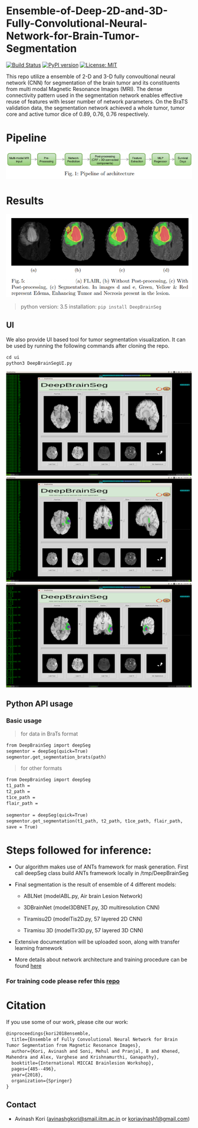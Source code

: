 # Ensemble-of-Deep-2D-and-3D-Fully-Convolutional-Neural-Network-for-Brain-Tumor-Segmentation

[![Build Status](https://travis-ci.org/koriavinash1/DeepBrainSeg.svg?branch=master)](https://travis-ci.org/koriavinash1/DeepBrainSeg)
[![PyPI version](https://badge.fury.io/py/DeepBrainSeg.svg)](https://badge.fury.io/py/DeepBrainSeg)
[![License: MIT](https://img.shields.io/badge/License-MIT-yellow.svg)](https://opensource.org/licenses/MIT)


This repo utilize a ensemble of 2-D and 3-D fully convoultional neural network (CNN) for segmentation of the brain tumor and its constituents from multi modal Magnetic Resonance Images (MRI). The dense connectivity pattern used in the segmentation network enables effective reuse of features with lesser number of network parameters. On the BraTS validation data, the segmentation network achieved a whole tumor, tumor core and active tumor dice of 0.89, 0.76, 0.76 respectively.

# Pipeline

![pipeline](./imgs/pipeline.png)

# Results

![Results](./imgs/results.png)


> python version: 3.5
> installation: ```pip install DeepBrainSeg```

<hline>

## UI
We also provide UI based tool for tumor segmentation visualization. It can be used by running the following commands after cloning the repo.
```
cd ui
python3 DeepBrainSegUI.py
```
![normal](./imgs/normal.png)
![overlay1](./imgs/overlay1.png)
![overlay2](./imgs/overlay2.png)

## Python API usage

### Basic usage

> for data in BraTs format
```
from DeepBrainSeg import deepSeg
segmentor = deepSeg(quick=True)
segmentor.get_segmentation_brats(path)
```

<hline>

> for other formats
```
from DeepBrainSeg import deepSeg
t1_path = 
t2_path = 
t1ce_path = 
flair_path = 

segmentor = deepSeg(quick=True)
segmentor.get_segmentation(t1_path, t2_path, t1ce_path, flair_path, save = True)
```

<hline>

# Steps followed for inference:

+ Our algorithm makes use of ANTs framework for mask generation. First call deepSeg class build ANTs framework locally in /tmp/DeepBrainSeg

+ Final segmentation is the result of ensemble of 4 different models:
    
    + ABLNet (modelABL.py, Air brain Lesion Network)

    + 3DBrainNet (model3DBNET.py, 3D multiresolution CNN)
    
    + Tiramisu2D (modelTis2D.py, 57 layered 2D CNN)
    
    + Tiramisu 3D (modelTir3D.py, 57 layered 3D CNN)

+ Extensive documentation will be uploaded soon, along with transfer learning framework

+ More details about network architecture and training procedure can be found [here](https://link.springer.com/chapter/10.1007/978-3-030-11726-9_43)

### For training code please refer this [repo](https://github.com/koriavinash1/BraTs2018)

# Citation

If you use some of our work, please cite our work:

```
@inproceedings{kori2018ensemble,
  title={Ensemble of Fully Convolutional Neural Network for Brain Tumor Segmentation from Magnetic Resonance Images},
  author={Kori, Avinash and Soni, Mehul and Pranjal, B and Khened, Mahendra and Alex, Varghese and Krishnamurthi, Ganapathy},
  booktitle={International MICCAI Brainlesion Workshop},
  pages={485--496},
  year={2018},
  organization={Springer}
}
``` 

## Contact 

* Avinash Kori (avinashgkori@smail.iitm.ac.in or koriavinash1@gmail.com)
